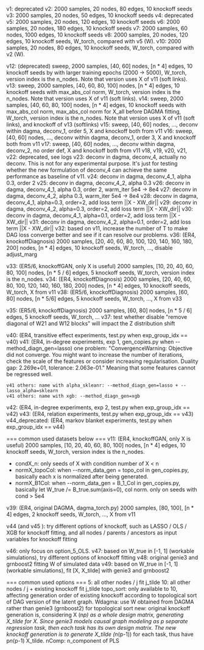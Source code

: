 v1: deprecated
v2: 2000 samples, 20 nodes, 80 edges, 10 knockoff seeds
v3: 2000 samples, 20 nodes, 50 edges, 10 knockoff seeds
v4: deprecated
v5: 2000 samples, 20 nodes, 120 edges, 10 knockoff seeds
v6: 2000 samples, 20 nodes, 180 edges, 10 knockoff seeds
v7: 2000 samples, 60 nodes, 1000 edges, 10 knockoff seeds
v8: 2000 samples, 20 nodes, 120 edges, 10 knockoff seeds, W_torch, compared with v5 (W).
v10: 2000 samples, 20 nodes, 80 edges, 10 knockoff seeds, W_torch, compared with v2 (W).

v12: (deprecated) sweep, 2000 samples, [40, 60] nodes, [n * 4] edges, 10 knockoff seeds by with larger training epochs (2000 -> 5000), W_torch, version index is the n_nodes. Note that version uses X of v11 (soft links).
v13: sweep, 2000 samples, [40, 60, 80, 100] nodes, [n * 4] edges, 10 knockoff seeds with max_abs_col norm, W_torch, version index is the n_nodes. Note that version uses X of v11 (soft links).
v14: sweep, 2000 samples, [40, 60, 80, 100] nodes, [n * 4] edges, 10 knockoff seeds with max_abs_col norm, max_abs_col norm for X_all before DAGMA fitting, W_torch, version index is the n_nodes. Note that version uses X of v11 (soft links), and knockoff of v13 (softlinks)
v15: sweep, [40, 60] nodes, ..., deconv within dagma, deconv_1, order 5, X and knockoff both from v11
    v16: sweep, [40, 60] nodes, ..., deconv within dagma, deconv_1, order 3, X and knockoff both from v11
    v17: sweep, [40, 60] nodes, ..., deconv within dagma, deconv_2, no order def, X and knockoff both from v11
v18, v19, v20, v21, v22: deprecated, see logs
v23: deconv in dagma, deconv_4, actually no deconv. This is not for any experimental purpose. It's just for testing whether the new formulation of deconv_4 can achieve the same performance as baseline of v11.
v24: deconv in dagma, deconv_4_1, alpha 0.3, order 2
v25: deconv in dagma, deconv_4_2, alpha 0.3
v26: deconv in dagma, deconv_4_1, alpha 0.3, order 2, warm_iter 5e4 -> 8e4
v27: deconv in dagma, deconv_4_2, alpha 0.3, warm_iter 5e4 -> 8e4
v28: deconv in dagma, deconv_4_1, alpha=0.3, order=2, add loss term ||X - XW_dir||
v29: deconv in dagma, deconv_4_2, alpha=0.3, order=2, add loss term ||X - XW_dir||
v30: deconv in dagma, deconv_4_1, alpha=0.1, order=2, add loss term ||X - XW_dir||
v31: deconv in dagma, deconv_4_2, alpha=0.1, order=2, add loss term ||X - XW_dir||
v32: based on v11, increase the number of T to make DAG loss converge better and see if it can resolve our problems.
v36: (ER4, knockoffDiagnosis)
    2000 samples, [20, 40, 60, 80, 100, 120, 140, 160, 180, 200] nodes, [n * 4] edges, 10 knockoff seeds, W_torch, ..., disable adjust_marg

v33: (ER5/6, knockoffGAN, only X is useful)
    2000 samples, [10, 20, 40, 60, 80, 100] nodes, [n * 5 / 6] edges, 5 knockoff seeds, W_torch, version index is the n_nodes.
v34: (ER4, knockoffDiagnosis)
    2000 samples, [20, 40, 60, 80, 100, 120, 140, 160, 180, 200] nodes, [n * 4] edges, 10 knockoff seeds, W_torch, X from v11
v38: (ER5/6, knockoffDiagnosis)
    2000 samples, [60, 80] nodes, [n * 5/6] edges, 5 knockoff seeds, W_torch, ..., X from v33

v35: (ER5/6, knockoffDiagnosis)
    2000 samples, [60, 80] nodes, [n * 5 / 6] edges, 5 knockoff seeds, W_torch, ...
v37: test whether disable "remove diagonal of W21 and W12 blocks" will impact the Z distribution shift



v40: (ER4, transitive effect experiments, test.py when exp_group_idx == v40)
v41: (ER4, in-degree experiments, exp 1, gen_copies.py when --method_diagn_gen=lasso)
    one problem: "ConvergenceWarning: Objective did not converge. You might want to increase the number of iterations, check the scale of the features or consider increasing regularisation. Duality gap: 2.269e+01, tolerance: 2.063e-01." Meaning that some features cannot be regressed well.

    v41 others: name with alpha_skleanr: --method_diagn_gen=lasso + --lasso_alpha=sklearn
    v41 others: name with xgb: --method_diagn_gen=xgb

v42: (ER4, in-degree experiments, exp 2, test.py when exp_group_idx == v42)
v43: (ER4, relation experiments, test.py when exp_group_idx == v43)
v44_deprecated: (ER4, markov blanket experiments, test.py when exp_group_idx == v44)

=== common used datasets below ===
v11: (ER4, knockoffGAN, only X is useful) 
    2000 samples, [10, 20, 40, 60, 80, 100] nodes, [n * 4] edges, 10 knockoff seeds, W_torch, version index is the n_nodes.
- condX_n: only seeds of X with condition number of X < n
- normX_topoCol: when --norm_data_gen = topo_col in gen_copies.py, basically each x is normalized after being generated.
- normX_B1Col: when --norm_data_gen = B_1_Col in gen_copies.py, basically let W_true /= B_true.sum(axis=0), col norm. only
on seeds with cond > 5e4

v39: (ER4, original DAGMA, dagma_torch.py)
    2000 samples, [80, 100], [n * 4] edges, 2 knockoff seeds, W_torch, ..., X from v11

v44 (and v45 ): try different options of knockoff, such as LASSO / OLS / XGB for knockoff fitting, and all nodes / 
parents / ancestors as input variables for knockoff fitting

v46: only focus on option_5_OLS.
v47: based on W_true in [-1, 1] (workable simulations), try different options of knockoff fitting
v48: original genie3 and grnboost2 fitting W of simulated data
v49: based on W_true in [-1, 1] (workable simulations), fit [X, X_tilde] with genie3 and grnboost2

=== common used options ===
5: all other nodes / j fit j_tilde
10: all other nodes / j + existing knockoff fit j_tilde
topo_sort: only available to 10, affecting generation order of existing knockoff according to topological sort
    of DAG version of the latent graph.
Wdagma: use W obtained from DAGMA rather than genie3 (grnboost2) for topological sort
new: original knockoff generation is, considering X (n*p) as a whole design matrix, generating X_tilde for X.
    Since genie3 models causal graph modeling as p separate regression task, then each task has its own design
    matrix. The new knockoff generation is to generate X_tilde (n*(p-1)) for each task, thus have p*n*(p-1) X_tilde.
nComp: n_component of PLS
